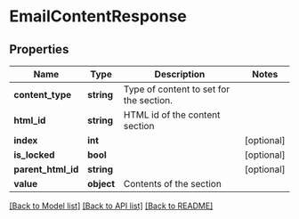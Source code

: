 # EmailContentResponse

## Properties

Name | Type | Description | Notes
------------ | ------------- | ------------- | -------------
**content_type** | **string** | Type of content to set for the section. |
**html_id** | **string** | HTML id of the content section |
**index** | **int** |  | [optional]
**is_locked** | **bool** |  | [optional]
**parent_html_id** | **string** |  | [optional]
**value** | **object** | Contents of the section |

[[Back to Model list]](../../README.md#models) [[Back to API list]](../../README.md#endpoints) [[Back to README]](../../README.md)
